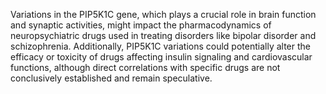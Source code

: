 Variations in the PIP5K1C gene, which plays a crucial role in brain function and synaptic activities, might impact the pharmacodynamics of neuropsychiatric drugs used in treating disorders like bipolar disorder and schizophrenia. Additionally, PIP5K1C variations could potentially alter the efficacy or toxicity of drugs affecting insulin signaling and cardiovascular functions, although direct correlations with specific drugs are not conclusively established and remain speculative.
